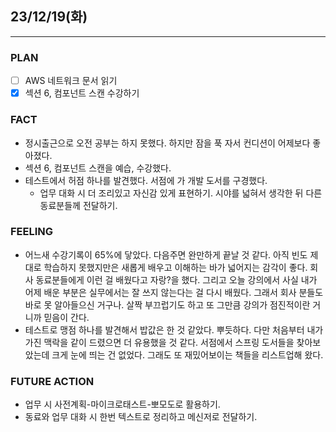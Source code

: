 ## 23/12/19(화)
***
### PLAN
* [ ] AWS 네트워크 문서 읽기
* [X] 섹션 6, 컴포넌트 스캔 수강하기
### FACT
* 정시출근으로 오전 공부는 하지 못했다. 하지만 잠을 푹 자서 컨디션이 어제보다 좋아졌다.
* 섹션 6, 컴포넌트 스캔을 예습, 수강했다. 
* 테스트에서 허점 하나를 발견했다. 서점에 가 개발 도서를 구경했다. 
  * 업무 대화 시 더 조리있고 자신감 있게 표현하기. 시야를 넓혀서 생각한 뒤 다른 동료분들께 전달하기.
### FEELING
* 어느새 수강기록이 65%에 닿았다. 다음주면 완만하게 끝날 것 같다. 아직 빈도 제대로 학습하지 못했지만은 새롭게 배우고 이해하는 바가 넓어지는 감각이 좋다. 회사 동료분들에게 이런 걸 배웠다고 자랑?을 했다. 그리고 오늘 강의에서 사실 내가 어제 배운 부분은 실무에서는 잘 쓰지 않는다는 걸 다시 배웠다. 그래서 회사 분들도 바로 못 알아들으신 거구나. 살짝 부끄럽기도 하고 또 그만큼 강의가 점진적이란 거니까 믿음이 간다. 
* 테스트로 맹점 하나를 발견해서 밥값은 한 것 같았다. 뿌듯하다. 다만 처음부터 내가 가진 맥락을 같이 드렸으면 더 유용했을 것 같다. 서점에서 스프링 도서들을 찾아보았는데 크게 눈에 띄는 건 없었다. 그래도 또 재밌어보이는 책들을 리스트업해 왔다.
### FUTURE ACTION
* 업무 시 사전계획-마이크로태스트-뽀모도로 활용하기.
* 동료와 업무 대화 시 한번 텍스트로 정리하고 메신저로 전달하기.
